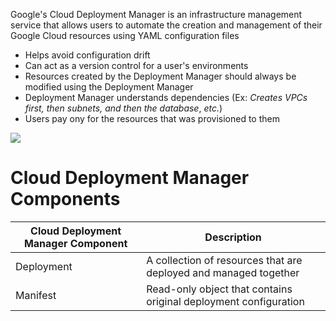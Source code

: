 Google's Cloud Deployment Manager is an infrastructure management service that allows users to automate the creation and management of their Google Cloud resources using YAML configuration files

* Helps avoid configuration drift
* Can act as a version control for a user's environments
* Resources created by the Deployment Manager should always be modified using the Deployment Manager
* Deployment Manager understands dependencies (Ex: *Creates VPCs first, then subnets, and then the database*, *etc.*)
* Users pay ony for the resources that was provisioned to them

![](https://github.com/JonmarCorpuz/SecondBrain/blob/main/Assets/Whitespace.png)

# Cloud Deployment Manager Components

| Cloud Deployment Manager Component | Description |
| --- | --- |
| Deployment | A collection of resources that are deployed and managed together |
| Manifest | Read-only object that contains original deployment configuration |
